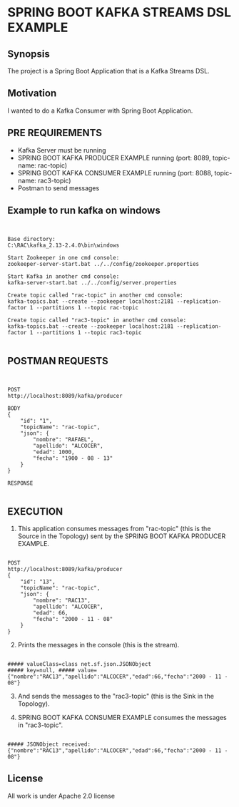 # SPRING BOOT KAFKA STREAMS DSL EXAMPLE

## Synopsis

The project is a Spring Boot Application that is a Kafka Streams DSL.

## Motivation

I wanted to do a Kafka Consumer with Spring Boot Application.

## PRE REQUIREMENTS

- Kafka Server must be running
- SPRING BOOT KAFKA PRODUCER EXAMPLE running (port: 8089, topic-name: rac-topic)
- SPRING BOOT KAFKA CONSUMER EXAMPLE running (port: 8088, topic-name: rac3-topic)
- Postman to send messages

## Example to run kafka on windows

<pre><code>

Base directory:
C:\RAC\kafka_2.13-2.4.0\bin\windows

Start Zookeeper in one cmd console:
zookeeper-server-start.bat ../../config/zookeeper.properties

Start Kafka in another cmd console:
kafka-server-start.bat ../../config/server.properties

Create topic called "rac-topic" in another cmd console:
kafka-topics.bat --create --zookeeper localhost:2181 --replication-factor 1 --partitions 1 --topic rac-topic

Create topic called "rac3-topic" in another cmd console:
kafka-topics.bat --create --zookeeper localhost:2181 --replication-factor 1 --partitions 1 --topic rac3-topic

</code></pre>

## POSTMAN REQUESTS

<pre><code>

POST
http://localhost:8089/kafka/producer

BODY
{
	"id": "1",
	"topicName": "rac-topic",
	"json": {
		"nombre": "RAFAEL",
		"apellido": "ALCOCER",
		"edad": 1000,
		"fecha": "1900 - 08 - 13"
	}
}

RESPONSE

</code></pre>

## EXECUTION
1) This application consumes messages from "rac-topic" (this is the Source in the Topology) sent by the SPRING BOOT KAFKA PRODUCER EXAMPLE.
<pre><code>
POST
http://localhost:8089/kafka/producer
{
	"id": "13",
	"topicName": "rac-topic",
	"json": {
		"nombre": "RAC13",
		"apellido": "ALCOCER",
		"edad": 66,
		"fecha": "2000 - 11 - 08"
	}
}
</code></pre>

2) Prints the messages in the console (this is the stream).
<pre><code>
##### valueClass=class net.sf.json.JSONObject
##### key=null, ##### value={"nombre":"RAC13","apellido":"ALCOCER","edad":66,"fecha":"2000 - 11 - 08"}
</code></pre>

3) And sends the messages to the "rac3-topic" (this is the Sink in the Topology).

4) SPRING BOOT KAFKA CONSUMER EXAMPLE consumes the messages in "rac3-topic".
<pre><code>
##### JSONObject received: {"nombre":"RAC13","apellido":"ALCOCER","edad":66,"fecha":"2000 - 11 - 08"}
</code></pre>

## License

All work is under Apache 2.0 license